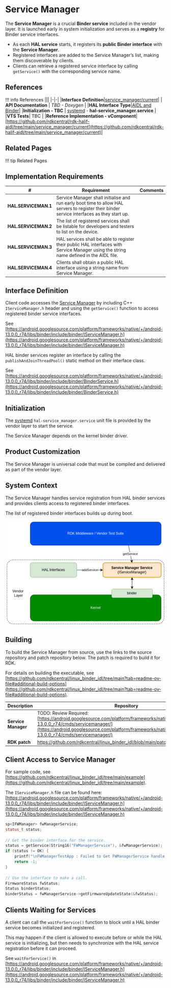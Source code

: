 # Service Manager

The **Service Manager** is a crucial **Binder service** included in the vendor layer. It is launched early in system initialization and serves as a **registry** for Binder service interfaces.

- As each **HAL service** starts, it registers its **public Binder interface** with the **Service Manager**.
- Registered interfaces are added to the Service Manager’s list, making them discoverable by clients.
- Clients can retrieve a registered service interface by calling `getService()` with the corresponding service name.

## References

!!! info References
    |||
    |-|-|
    |**Interface Definition**|[service_manager/current](https://github.com/rdkcentral/rdk-halif-aidl/tree/main/service_manager/current)|
    | **API Documentation** | *TBD - Doxygen* |
    |**HAL Interface Type**|[AIDL and Binder](../../../introduction/aidl_and_binder.md)|
    |**Initialization - TBC** | [systemd](../../../vsi/systemd/current/intro.md) - **hal-service_manager.service** |
    |**VTS Tests**| TBC |
    |**Reference Implementation - vComponent**|[https://github.com/rdkcentral/rdk-halif-aidl/tree/main/service_manager/current](https://github.com/rdkcentral/rdk-halif-aidl/tree/main/service_manager/current)|

## Related Pages

!!! tip Related Pages

## Implementation Requirements

|#|Requirement | Comments|
|-|------------|---------|
|**HAL.SERVICEMAN.1** |Service Manager shall initialise and run early boot time to allow HAL servers to register their binder service interfaces as they start up.|
|**HAL.SERVICEMAN.2** |The list of registered services shall be listable for developers and testers to list on the device.|
|**HAL.SERVICEMAN.3** |HAL services shall be able to register their public HAL interfaces with Service Manager using the string name defined in the AIDL file.|
|**HAL.SERVICEMAN.4** |Clients shall obtain a public HAL interface using a string name from Service Manager.|

## Interface Definition

Client code accesses the [Service Manager](../../../vsi/service_manager/current/service_manager.md) by including C++ `IServiceManager.h` header and using the `getService()` function to access registered binder service interfaces.

See [https://android.googlesource.com/platform/frameworks/native/+/android-13.0.0_r74/libs/binder/include/binder/IServiceManager.h](https://android.googlesource.com/platform/frameworks/native/+/android-13.0.0_r74/libs/binder/include/binder/IServiceManager.h)

HAL binder services register an interface by calling the `publishAndJoinThreadPool()` static method on their interface class.

See [https://android.googlesource.com/platform/frameworks/native/+/android-13.0.0_r74/libs/binder/include/binder/BinderService.h](https://android.googlesource.com/platform/frameworks/native/+/android-13.0.0_r74/libs/binder/include/binder/BinderService.h)

## Initialization

The [systemd](../../../vsi/systemd/current/intro.md) `hal-service_manager.service` unit file is provided by the vendor layer to start the service.

The Service Manager depends on the kernel binder driver.

## Product Customization

The Service Manager is universal code that must be compiled and delivered as part of the vendor layer.

## System Context

The Service Manager handles service registration from HAL binder services and provides clients access to registered binder interfaces.

The list of registered binder interfaces builds up during boot.

![Service Manager](./service_manager.png)

## Building

To build the Service Manager from source, use the links to the source repository and patch repository below. The patch is required to build it for RDK.

For details on building the executable, see [https://github.com/rdkcentral/linux_binder_idl/tree/main?tab=readme-ov-file#additional-build-options](https://github.com/rdkcentral/linux_binder_idl/tree/main?tab=readme-ov-file#additional-build-options).

|Description | Repository |
|------------|------------------|
|**Service Manager** |TODO: Review Required: [https://android.googlesource.com/platform/frameworks/native/+/refs/tags/android-13.0.0_r74/cmds/servicemanager/](https://android.googlesource.com/platform/frameworks/native/+/refs/tags/android-13.0.0_r74/cmds/servicemanager/)|
|**RDK patch** |[https://github.com/rdkcentral/linux_binder_idl/blob/main/patches/native.patch)](https://github.com/rdkcentral/linux_binder_idl/blob/main/patches/native.patch)|

## Client Access to Service Manager

For sample code, see [https://github.com/rdkcentral/linux_binder_idl/tree/main/example](https://github.com/rdkcentral/linux_binder_idl/tree/main/example).

The `IServiceManager.h` file can be found here: [https://android.googlesource.com/platform/frameworks/native/+/android-13.0.0_r74/libs/binder/include/binder/IServiceManager.h](https://android.googlesource.com/platform/frameworks/native/+/android-13.0.0_r74/libs/binder/include/binder/IServiceManager.h)

```cpp
sp<IFWManager> fwManagerService;
status_t status;

// Get the binder interface for the service.
status = getService(String16("FWManagerService"), &fwManagerService);
if (status != OK) {
    printf("\nFWManagerTestApp : Failed to Get FWManagerService handle from ServiceManager : [%s]\n", Status::fromStatusT(status).toString8().c_str());
    return -1;
}

// Use the interface to make a call.
FirmwareStatus fwStatus;
Status binderStatus;
binderStatus = fwManagerService->getFirmwareUpdateState(&fwStatus);
```

## Clients Waiting for Services

A client can call the `waitForService()` function to block until a HAL binder service becomes initialized and registered.

This may happen if the client is allowed to execute before or while the HAL service is initializing, but then needs to synchronize with the HAL service registration before it can proceed.

See `waitForService()` in [https://android.googlesource.com/platform/frameworks/native/+/android-13.0.0_r74/libs/binder/include/binder/IServiceManager.h](https://android.googlesource.com/platform/frameworks/native/+/android-13.0.0_r74/libs/binder/include/binder/IServiceManager.h)

